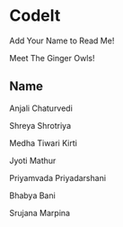 # CodeIt

Add Your Name to Read Me!

Meet The Ginger Owls!

## Name
Anjali Chaturvedi

Shreya Shrotriya

Medha Tiwari Kirti

Jyoti Mathur

Priyamvada Priyadarshani

Bhabya Bani

Srujana Marpina



